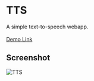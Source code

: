 # TTS
A simple text-to-speech webapp.<br><br>
<a href="https://jo-erl.github.io/TTS/">Demo Link</a><br>
## Screenshot
![TTS](https://github.com/user-attachments/assets/94aacb93-6a77-40c5-a7bd-4ad9ef6e42ac)
